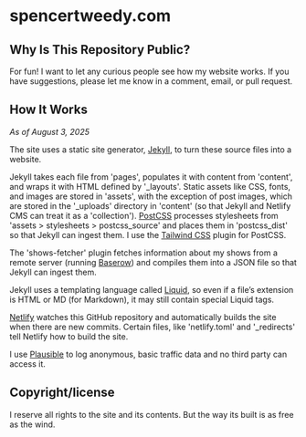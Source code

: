# spencertweedy.com

## Why Is This Repository Public?

For fun! I want to let any curious people see how my website works. If you have suggestions, please let me know in a comment, email, or pull request.

## How It Works

*As of August 3, 2025*

The site uses a static site generator, [Jekyll](https://jekyllrb.com/), to turn these source files into a website.

Jekyll takes each file from 'pages', populates it with content from 'content', and wraps it with HTML defined by '\_layouts'. Static assets like CSS, fonts, and images are stored in 'assets', with the exception of post images, which are stored in the '\_uploads' directory in 'content' (so that Jekyll and Netlify CMS can treat it as a 'collection'). [PostCSS](https://postcss.org) processes stylesheets from 'assets > stylesheets > postcss_source' and places them in 'postcss_dist' so that Jekyll can ingest them. I use the [Tailwind CSS](https://tailwindcss.com) plugin for PostCSS.

The 'shows-fetcher' plugin fetches information about my shows from a remote server (running [Baserow](https://baserow.io/)) and compiles them into a JSON file so that Jekyll can ingest them.

Jekyll uses a templating language called [Liquid](https://shopify.github.io/liquid/), so even if a file’s extension is HTML or MD (for Markdown), it may still contain special Liquid tags.

[Netlify](https://www.netlify.com/) watches this GitHub repository and automatically builds the site when there are new commits. Certain files, like 'netlify.toml' and '\_redirects' tell Netlify how to build the site.

I use [Plausible](https://plausible.io) to log anonymous, basic traffic data and no third party can access it.

## Copyright/license

I reserve all rights to the site and its contents. But the way its built is as free as the wind.
